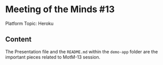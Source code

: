 # Meeting of the Minds #13

Platform Topic: Heroku

## Content

The Presentation file and the `README.md` within the `demo-app` folder are the important pieces related to MotM-13 session.